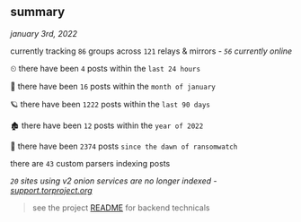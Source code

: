 
## summary
_january 3rd, 2022_

currently tracking `86` groups across `121` relays & mirrors - _`56` currently online_

⏲ there have been `4` posts within the `last 24 hours`

🦈 there have been `16` posts within the `month of january`

🪐 there have been `1222` posts within the `last 90 days`

🏚 there have been `12` posts within the `year of 2022`

🦕 there have been `2374` posts `since the dawn of ransomwatch`

there are `43` custom parsers indexing posts

_`20` sites using v2 onion services are no longer indexed - [support.torproject.org](https://support.torproject.org/onionservices/v2-deprecation/)_

> see the project [README](https://github.com/thetanz/ransomwatch#ransomwatch--) for backend technicals
